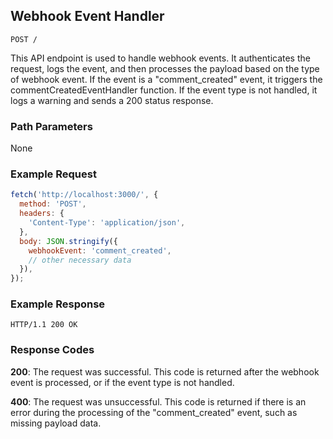 ## Webhook Event Handler

```
POST /
```

This API endpoint is used to handle webhook events. It authenticates the request, logs the event, and then processes the payload based on the type of webhook event. If the event is a "comment_created" event, it triggers the commentCreatedEventHandler function. If the event type is not handled, it logs a warning and sends a 200 status response.

### Path Parameters

None

### Example Request

```javascript
fetch('http://localhost:3000/', {
  method: 'POST',
  headers: {
    'Content-Type': 'application/json',
  },
  body: JSON.stringify({
    webhookEvent: 'comment_created',
    // other necessary data
  }),
});
```

### Example Response

```
HTTP/1.1 200 OK
```

### Response Codes

**200**: The request was successful. This code is returned after the webhook event is processed, or if the event type is not handled.

**400**: The request was unsuccessful. This code is returned if there is an error during the processing of the "comment_created" event, such as missing payload data.

<br />

